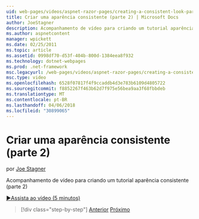 ```yaml
---
uid: web-pages/videos/aspnet-razor-pages/creating-a-consistent-look-part-2
title: Criar uma aparência consistente (parte 2) | Microsoft Docs
author: JoeStagner
description: Acompanhamento de vídeo para criando um tutorial aparência consistente (parte 2)
ms.author: aspnetcontent
manager: wpickett
ms.date: 02/25/2011
ms.topic: article
ms.assetid: 0998df70-d53f-404b-800d-1384eea8f932
ms.technology: dotnet-webpages
ms.prod: .net-framework
msc.legacyurl: /web-pages/videos/aspnet-razor-pages/creating-a-consistent-look-part-2
msc.type: video
ms.openlocfilehash: 6528f07817f4f9ccaddb4d3e783b6109d4805722
ms.sourcegitcommit: f8852267f463b62d7f975e56bea9aa3f68fbbdeb
ms.translationtype: MT
ms.contentlocale: pt-BR
ms.lasthandoff: 04/06/2018
ms.locfileid: "30899065"
---
```

<a name="creating-a-consistent-look-part-2"></a>Criar uma aparência consistente (parte 2)
====================
por [Joe Stagner](https://github.com/JoeStagner)

Acompanhamento de vídeo para criando um tutorial aparência consistente (parte 2)

[&#9654;Assista ao vídeo (5 minutos)](https://channel9.msdn.com/Blogs/ASP-NET-Site-Videos/creating-a-consistent-look-part-2)

> [!div class="step-by-step"]
> [Anterior](creating-a-consistent-look-part-1.md)
> [Próximo](working-with-forms-part-1.md)
